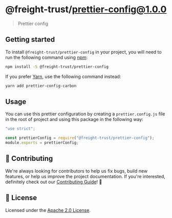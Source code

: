 # @freight-trust/prettier-config@1.0.0

> Prettier config

## Getting started

To install `@freight-trust/prettier-config` in your project, you will need to run the
following command using [npm](https://www.npmjs.com/):

```bash
npm install -S @freight-trust/prettier-config
```

If you prefer [Yarn](https://yarnpkg.com/en/), use the following command
instead:

```bash
yarn add prettier-config-carbon
```

## Usage

You can use this prettier configuration by creating a `prettier.config.js` file
in the root of project and using this package in the following way:

```js
"use strict";

const prettierConfig = require("@freight-trust/prettier-config");
module.exports = prettierConfig;
```

## 🙌 Contributing

We're always looking for contributors to help us fix bugs, build new features,
or help us improve the project documentation. If you're interested, definitely
check out our [Contributing Guide](/.github/CONTRIBUTING.md)! 👀

## 📝 License

Licensed under the [Apache 2.0 License](/LICENSE).
